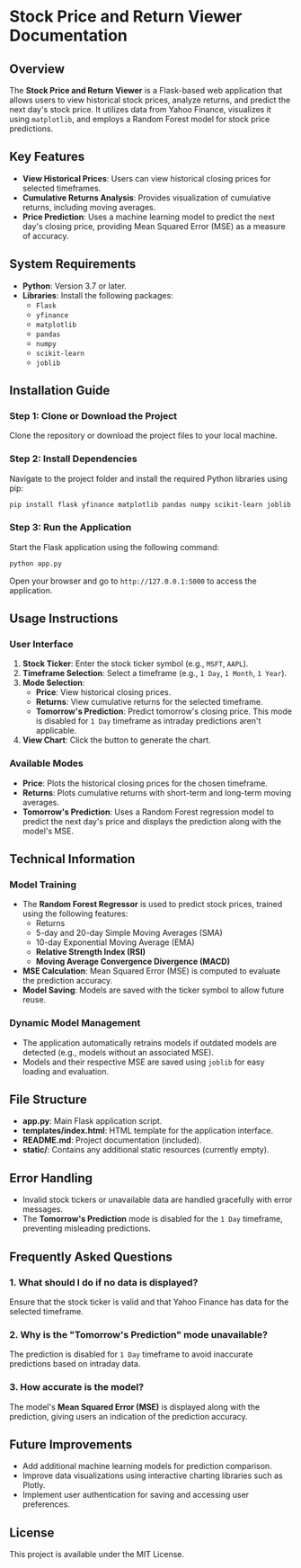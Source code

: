 # Stock Price and Return Viewer Documentation

## Overview
The **Stock Price and Return Viewer** is a Flask-based web application that allows users to view historical stock prices, analyze returns, and predict the next day's stock price. It utilizes data from Yahoo Finance, visualizes it using `matplotlib`, and employs a Random Forest model for stock price predictions.

## Key Features
- **View Historical Prices**: Users can view historical closing prices for selected timeframes.
- **Cumulative Returns Analysis**: Provides visualization of cumulative returns, including moving averages.
- **Price Prediction**: Uses a machine learning model to predict the next day's closing price, providing Mean Squared Error (MSE) as a measure of accuracy.

## System Requirements
- **Python**: Version 3.7 or later.
- **Libraries**: Install the following packages:
  - `Flask`
  - `yfinance`
  - `matplotlib`
  - `pandas`
  - `numpy`
  - `scikit-learn`
  - `joblib`

## Installation Guide
### Step 1: Clone or Download the Project
Clone the repository or download the project files to your local machine.

### Step 2: Install Dependencies
Navigate to the project folder and install the required Python libraries using pip:
```bash
pip install flask yfinance matplotlib pandas numpy scikit-learn joblib
```

### Step 3: Run the Application
Start the Flask application using the following command:
```bash
python app.py
```
Open your browser and go to `http://127.0.0.1:5000` to access the application.

## Usage Instructions
### User Interface
1. **Stock Ticker**: Enter the stock ticker symbol (e.g., `MSFT`, `AAPL`).
2. **Timeframe Selection**: Select a timeframe (e.g., `1 Day`, `1 Month`, `1 Year`).
3. **Mode Selection**:
   - **Price**: View historical closing prices.
   - **Returns**: View cumulative returns for the selected timeframe.
   - **Tomorrow's Prediction**: Predict tomorrow's closing price. This mode is disabled for `1 Day` timeframe as intraday predictions aren't applicable.
4. **View Chart**: Click the button to generate the chart.

### Available Modes
- **Price**: Plots the historical closing prices for the chosen timeframe.
- **Returns**: Plots cumulative returns with short-term and long-term moving averages.
- **Tomorrow's Prediction**: Uses a Random Forest regression model to predict the next day's price and displays the prediction along with the model's MSE.

## Technical Information
### Model Training
- The **Random Forest Regressor** is used to predict stock prices, trained using the following features:
  - Returns
  - 5-day and 20-day Simple Moving Averages (SMA)
  - 10-day Exponential Moving Average (EMA)
  - **Relative Strength Index (RSI)**
  - **Moving Average Convergence Divergence (MACD)**
- **MSE Calculation**: Mean Squared Error (MSE) is computed to evaluate the prediction accuracy.
- **Model Saving**: Models are saved with the ticker symbol to allow future reuse.

### Dynamic Model Management
- The application automatically retrains models if outdated models are detected (e.g., models without an associated MSE).
- Models and their respective MSE are saved using `joblib` for easy loading and evaluation.

## File Structure
- **app.py**: Main Flask application script.
- **templates/index.html**: HTML template for the application interface.
- **README.md**: Project documentation (included).
- **static/**: Contains any additional static resources (currently empty).

## Error Handling
- Invalid stock tickers or unavailable data are handled gracefully with error messages.
- The **Tomorrow's Prediction** mode is disabled for the `1 Day` timeframe, preventing misleading predictions.

## Frequently Asked Questions
### 1. What should I do if no data is displayed?
   Ensure that the stock ticker is valid and that Yahoo Finance has data for the selected timeframe.

### 2. Why is the "Tomorrow's Prediction" mode unavailable?
   The prediction is disabled for `1 Day` timeframe to avoid inaccurate predictions based on intraday data.

### 3. How accurate is the model?
   The model's **Mean Squared Error (MSE)** is displayed along with the prediction, giving users an indication of the prediction accuracy.

## Future Improvements
- Add additional machine learning models for prediction comparison.
- Improve data visualizations using interactive charting libraries such as Plotly.
- Implement user authentication for saving and accessing user preferences.

## License
This project is available under the MIT License.

